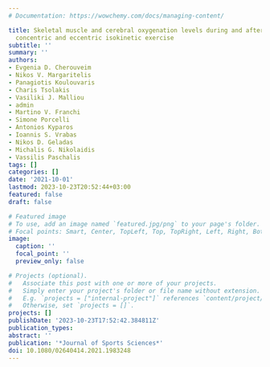 ```yaml
---
# Documentation: https://wowchemy.com/docs/managing-content/

title: Skeletal muscle and cerebral oxygenation levels during and after submaximal
  concentric and eccentric isokinetic exercise
subtitle: ''
summary: ''
authors:
- Evgenia D. Cherouveim
- Nikos V. Margaritelis
- Panagiotis Koulouvaris
- Charis Tsolakis
- Vasiliki J. Malliou
- admin
- Martino V. Franchi
- Simone Porcelli
- Antonios Kyparos
- Ioannis S. Vrabas
- Nikos D. Geladas
- Michalis G. Nikolaidis
- Vassilis Paschalis
tags: []
categories: []
date: '2021-10-01'
lastmod: 2023-10-23T20:52:44+03:00
featured: false
draft: false

# Featured image
# To use, add an image named `featured.jpg/png` to your page's folder.
# Focal points: Smart, Center, TopLeft, Top, TopRight, Left, Right, BottomLeft, Bottom, BottomRight.
image:
  caption: ''
  focal_point: ''
  preview_only: false

# Projects (optional).
#   Associate this post with one or more of your projects.
#   Simply enter your project's folder or file name without extension.
#   E.g. `projects = ["internal-project"]` references `content/project/deep-learning/index.md`.
#   Otherwise, set `projects = []`.
projects: []
publishDate: '2023-10-23T17:52:42.384811Z'
publication_types:
abstract: ''
publication: '*Journal of Sports Sciences*'
doi: 10.1080/02640414.2021.1983248
---
```


